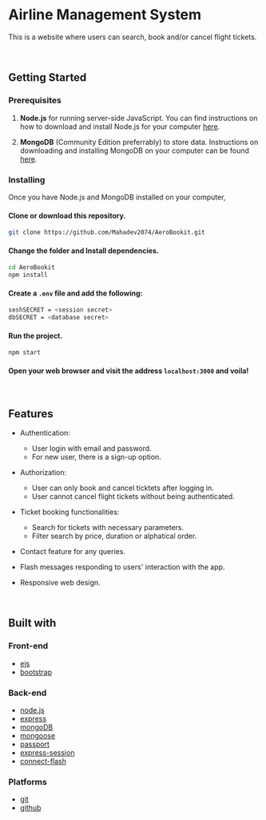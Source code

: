 
# Airline Management System

This is a website where users can search, book and/or cancel flight tickets.




<br>

## Getting Started

### Prerequisites

1. **Node.js** for running server-side JavaScript. You can find instructions on how to download and install Node.js for your computer [here](https://nodejs.org/en/download/).

2. **MongoDB** (Community Edition preferrably) to store data. Instructions on downloading and installing MongoDB on your computer can be found [here](https://docs.mongodb.com/manual/installation/).

### Installing

Once you have Node.js and MongoDB installed on your computer,

#### Clone or download this repository.
```sh
git clone https://github.com/Mahadev2074/AeroBookit.git

```

#### Change the folder and Install dependencies.
```sh
cd AeroBookit
npm install
```

#### Create a `.env` file and add the following:
```sh
seshSECRET = <session secret>
dbSECRET = <database secret>
```

#### Run the project.
```sh
npm start
```

#### Open your web browser and visit the address `localhost:3000` and voila!

<br>

## Features

* Authentication:
  * User login with email and password.
  * For new user, there is a sign-up option.

* Authorization:
  * User can only book and cancel ticktets after logging in.
  * User cannot cancel flight tickets without being authenticated.

* Ticket booking functionalities:
  * Search for tickets with necessary parameters.
  * Filter search by price, duration or alphatical order.

* Contact feature for any queries.

* Flash messages responding to users' interaction with the app.

* Responsive web design.

<br>

## Built with

### Front-end

* [ejs](http://ejs.co/)
* [bootstrap](https://getbootstrap.com/)

### Back-end

* [node.js](https://nodejs.org/en/)
* [express](https://expressjs.com/)
* [mongoDB](https://www.mongodb.com/)
* [mongoose](http://mongoosejs.com/)
* [passport](http://www.passportjs.org/)
* [express-session](https://github.com/expressjs/session#express-session)
* [connect-flash](https://github.com/jaredhanson/connect-flash#connect-flash)

### Platforms

* [git](https://git-scm.com/)
* [github](https://github.com/)
 
 
